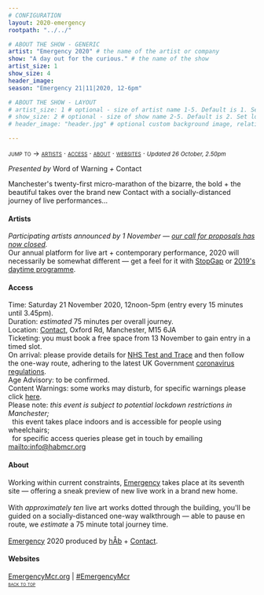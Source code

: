 ```yaml
---
# CONFIGURATION
layout: 2020-emergency
rootpath: "../../"

# ABOUT THE SHOW - GENERIC
artist: "Emergency 2020" # the name of the artist or company
show: "A day out for the curious." # the name of the show
artist_size: 1
show_size: 4
header_image:  
season: "Emergency 21|11|2020, 12-6pm"

# ABOUT THE SHOW - LAYOUT
# artist_size: 1 # optional - size of artist name 1-5. Default is 1. Set longer names to lower values
# show_size: 2 # optional - size of show name 2-5. Default is 2. Set longer names to lower values
# header_image: "header.jpg" # optional custom background image, relative to current page

---
```

<span style='font-variant: small-caps'>jump to → [artists](/current/2020-emergency/#artists) · [access](/current/2020-emergency/#access) · [about](/current/2020-emergency/#about) · [websites](/current/2020-emergency/#websites)</span> · <small>*Updated 26 October, 2.50pm*</small>     
        
*Presented by* Word of Warning *+* Contact        
        
Manchester's twenty-first micro-marathon of the bizarre, the bold + the beautiful takes over the brand new Contact with a socially-distanced journey of live performances…       
        
#### Artists       
*Participating artists announced by 1 November — <a href="http://emergencymcr.posthaven.com" target="_blank">our call for proposals has now closed</a>.*<br>Our annual platform for live art + contemporary performance, 2020 will necessarily be somewhat different — get a feel for it with [StopGap](/archive/2020-emergencystopgap) or [2019's daytime programme](/archive/2019-emergency/daytime).         
        
#### Access            
Time: Saturday 21 November 2020, 12noon-5pm (entry every 15 minutes until 3.45pm).<br>Duration: *estimated* 75 minutes per overall journey.<br>Location: <a href="http://contactmcr.com" target="_blank">Contact</a>, Oxford Rd, Manchester, M15 6JA<br>Ticketing: you must book a free space from 13 November to gain entry in a timed slot.<br>On arrival: please provide details for <a href="http://nhs.uk/conditions/coronavirus-covid-19/testing-and-tracing" target="_blank">NHS Test and Trace</a> and then follow the one-way route, adhering to the latest UK Government <a href="http://www.gov.uk/coronavirus" target="_blank">coronavirus regulations</a>.<br>Age Advisory: to be confirmed.<br>Content Warnings: some works may disturb, for specific warnings please click [here](/warnings).<br>Please note: *this event is subject to potential lockdown restrictions in Manchester;*<br>&nbsp;&nbsp;this event takes place indoors and is accessible for people using wheelchairs;<br>&nbsp;&nbsp;for specific access queries please get in touch by emailing <mailto:info@habmcr.org>         
          
#### About         
Working within current constraints, [Emergency](/hab/emergency) takes place at its seventh site — offering a sneak preview of new live work in a brand new home.<br><br>With *approximately ten* live art works dotted through the building, you'll be guided on a socially-distanced one-way walkthrough — able to pause en route, we *estimate* a 75 minute total journey time.<br><br>[Emergency](/hab/emergency) 2020 produced by [hÅb](/hab) + <a href="http://contactmcr.com" target="_blank">Contact</a>.         
         
#### Websites         
<a href="http://emergencymcr.org" target="_blank">EmergencyMcr.org</a> | <a href="http://twitter.com/hashtag/EmergencyMcr" target="_blank">#EmergencyMcr</a>         
<small><span style='font-variant: small-caps'>[back to top](/current/2020-emergency)</span></small>
